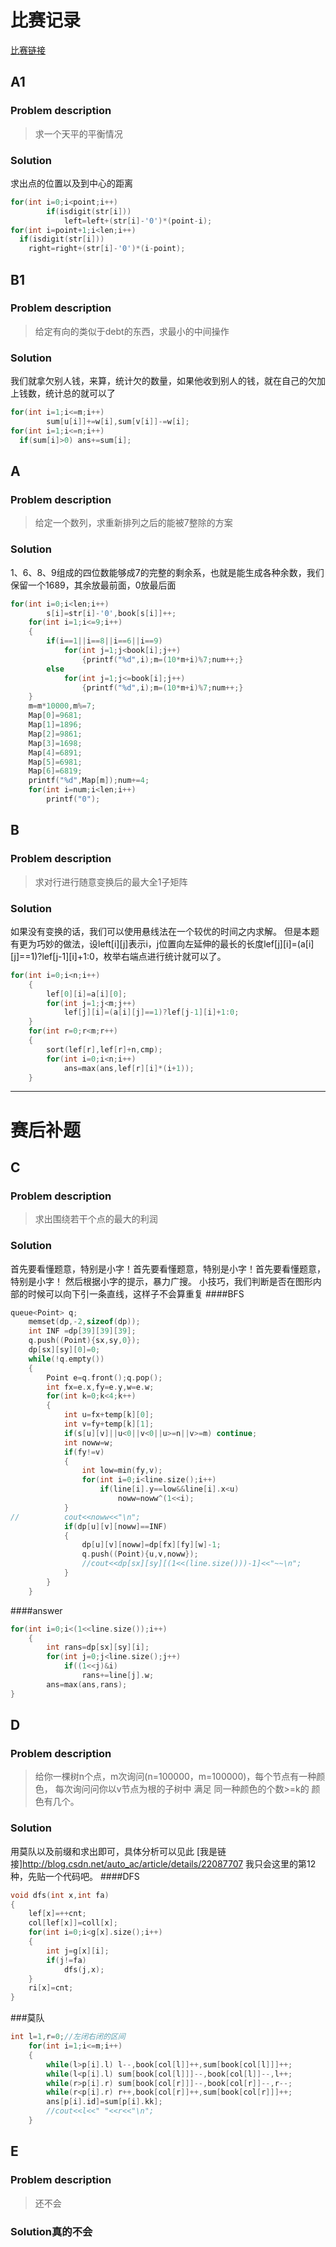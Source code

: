 # 比赛记录

[比赛链接](https://vjudge.net/contest/168406)
## A1
### Problem description
>求一个天平的平衡情况
### Solution
求出点的位置以及到中心的距离
```cpp
for(int i=0;i<point;i++)
		if(isdigit(str[i]))
			left=left+(str[i]-'0')*(point-i);
for(int i=point+1;i<len;i++)
  if(isdigit(str[i]))
    right=right+(str[i]-'0')*(i-point);
```
## B1
### Problem description
>给定有向的类似于debt的东西，求最小的中间操作
### Solution
我们就拿欠别人钱，来算，统计欠的数量，如果他收到别人的钱，就在自己的欠加上钱数，统计总的就可以了
```cpp
for(int i=1;i<=m;i++)
		sum[u[i]]+=w[i],sum[v[i]]-=w[i];
for(int i=1;i<=n;i++)
  if(sum[i]>0) ans+=sum[i];
```
## A
### Problem description
>给定一个数列，求重新排列之后的能被7整除的方案
### Solution
1、6、8、9组成的四位数能够成7的完整的剩余系，也就是能生成各种余数，我们保留一个1689，其余放最前面，0放最后面
```cpp
for(int i=0;i<len;i++)
		s[i]=str[i]-'0',book[s[i]]++;
	for(int i=1;i<=9;i++)
	{
		if(i==1||i==8||i==6||i==9)
			for(int j=1;j<book[i];j++)
				{printf("%d",i);m=(10*m+i)%7;num++;}
		else
			for(int j=1;j<=book[i];j++)
				{printf("%d",i);m=(10*m+i)%7;num++;}
	}
	m=m*10000,m%=7;
	Map[0]=9681;
	Map[1]=1896;
	Map[2]=9861;
	Map[3]=1698;
	Map[4]=6891;
	Map[5]=6981;
	Map[6]=6819;
	printf("%d",Map[m]);num+=4;
	for(int i=num;i<len;i++)
		printf("0");
```
## B
### Problem description
>求对行进行随意变换后的最大全1子矩阵
### Solution
如果没有变换的话，我们可以使用悬线法在一个较优的时间之内求解。
但是本题有更为巧妙的做法，设left[i][j]表示i，j位置向左延伸的最长的长度lef[j][i]=(a[i][j]==1)?lef[j-1][i]+1:0，枚举右端点进行统计就可以了。
```cpp
for(int i=0;i<n;i++)
	{
		lef[0][i]=a[i][0];
		for(int j=1;j<m;j++)
			lef[j][i]=(a[i][j]==1)?lef[j-1][i]+1:0;
	}
	for(int r=0;r<m;r++)
	{
		sort(lef[r],lef[r]+n,cmp);
		for(int i=0;i<n;i++)
			ans=max(ans,lef[r][i]*(i+1));
	}
```

***** 
# 赛后补题

## C
### Problem description
> 求出围绕若干个点的最大的利润
### Solution
首先要看懂题意，特别是小字！首先要看懂题意，特别是小字！首先要看懂题意，特别是小字！
然后根据小字的提示，暴力广搜。
小技巧，我们判断是否在图形内部的时候可以向下引一条直线，这样子不会算重复
####BFS
```cpp
queue<Point> q;
	memset(dp,-2,sizeof(dp));
	int INF =dp[39][39][39];
	q.push((Point){sx,sy,0});
	dp[sx][sy][0]=0;
	while(!q.empty())
	{
		Point e=q.front();q.pop();
		int fx=e.x,fy=e.y,w=e.w;
		for(int k=0;k<4;k++)
		{
			int u=fx+temp[k][0];
			int v=fy+temp[k][1];
			if(s[u][v]||u<0||v<0||u>=n||v>=m) continue;
			int noww=w;
			if(fy!=v)
			{
				int low=min(fy,v);
				for(int i=0;i<line.size();i++)
					if(line[i].y==low&&line[i].x<u) 	
						noww=noww^(1<<i);
			}
//			cout<<noww<<"\n";
			if(dp[u][v][noww]==INF)
			{
				dp[u][v][noww]=dp[fx][fy][w]-1;
				q.push((Point){u,v,noww});
				//cout<<dp[sx][sy][(1<<(line.size()))-1]<<"~~\n";
			}
		}
	}
```
####answer
```cpp
for(int i=0;i<(1<<line.size());i++)
	{
		int rans=dp[sx][sy][i];
		for(int j=0;j<line.size();j++)
			if((1<<j)&i)
				rans+=line[j].w;
		ans=max(ans,rans);
}
```
## D
### Problem description
> 给你一棵树n个点，m次询问(n=100000，m=100000)，每个节点有一种颜色， 
  每次询问问你以v节点为根的子树中  满足  同一种颜色的个数>=k的  颜色有几个。
### Solution
用莫队以及前缀和求出即可，具体分析可以见此
[我是链接]<http://blog.csdn.net/auto_ac/article/details/22087707>
我只会这里的第12种，先贴一个代码吧。
####DFS
```cpp
void dfs(int x,int fa)
{
	lef[x]=++cnt;
	col[lef[x]]=coll[x];
	for(int i=0;i<g[x].size();i++)
	{
		int j=g[x][i];
		if(j!=fa)
			dfs(j,x);
	}
	ri[x]=cnt;
}
```
###莫队
```cpp
int l=1,r=0;//左闭右闭的区间
	for(int i=1;i<=m;i++)
	{
		while(l>p[i].l) l--,book[col[l]]++,sum[book[col[l]]]++;
		while(l<p[i].l) sum[book[col[l]]]--,book[col[l]]--,l++;
		while(r>p[i].r) sum[book[col[r]]]--,book[col[r]]--,r--;
		while(r<p[i].r) r++,book[col[r]]++,sum[book[col[r]]]++;
		ans[p[i].id]=sum[p[i].kk];
		//cout<<l<<" "<<r<<"\n";
	}
```
## E
### Problem description
> 还不会
### Solution真的不会
